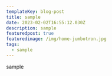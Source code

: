 ```yaml
---
templateKey: blog-post
title: sample
date: 2023-02-02T16:55:12.030Z
description: sample
featuredpost: true
featuredimage: /img/home-jumbotron.jpg
tags:
  - sample
---
```

sample